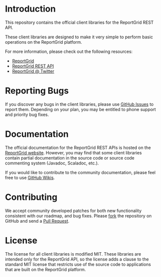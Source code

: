 # Introduction

This repository contains the official client libraries for the ReportGrid REST API.

These client libraries are designed to make it very simple to perform basic operations on the ReportGrid platform.

For more information, please check out the following resources:

 * [ReportGrid](http://www.reportgrid.com)
 * [ReportGrid REST API](https://github.com/reportgrid/client-libraries/blob/reportgrid_1.0.1/rest-api.v1.rst)
 * [ReportGrid @ Twitter](http://www.twitter.com/reportgrid)

# Reporting Bugs

If you discover any bugs in the client libraries, please use [GitHub Issues](https://github.com/jdegoes/reportgrid-client-libraries/issues) to report them. Depending on your plan, you may be entitled to phone support and priority bug fixes.

# Documentation

The official documentation for the ReportGrid REST APIs is hosted on the [ReportGrid website](http://www.reportgrid.com). However, you may find that some client libraries contain partial documentation in the source code or source code commenting system (Javadoc, Scaladoc, etc.).

If you would like to contribute to the community documentation, please feel free to use [GitHub Wikis](https://github.com/jdegoes/reportgrid-client-libraries/wiki).

# Contributing

We accept community developed patches for both new functionality consistent with our roadmap, and bug fixes. Please [fork](https://github.com/jdegoes/reportgrid-client-libraries/fork) the repository on GitHub and send a [Pull Request](https://github.com/jdegoes/reportgrid-client-libraries/pull/new/master).

# License

The license for all client libraries is modified MIT. These libraries are intended only for the ReportGrid API, so the license adds a clause to the standard MIT license that restricts use of the source code to applications that are built on the ReportGrid platform.
